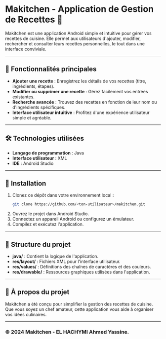 # Makitchen - Application de Gestion de Recettes 🍳

Makitchen est une application Android simple et intuitive pour gérer vos recettes de cuisine. Elle permet aux utilisateurs d'ajouter, modifier, rechercher et consulter leurs recettes personnelles, le tout dans une interface conviviale.

---

## 📱 Fonctionnalités principales
- **Ajouter une recette** : Enregistrez les détails de vos recettes (titre, ingrédients, étapes).
- **Modifier ou supprimer une recette** : Gérez facilement vos entrées existantes.
- **Recherche avancée** : Trouvez des recettes en fonction de leur nom ou d'ingrédients spécifiques.
- **Interface utilisateur intuitive** : Profitez d'une expérience utilisateur simple et agréable.

---

## 🛠️ Technologies utilisées
- **Langage de programmation** : Java
- **Interface utilisateur** : XML
- **IDE** : Android Studio

---

## 🚀 Installation
1. Clonez ce dépôt dans votre environnement local :
   ```bash
   git clone https://github.com/<ton-utilisateur>/makitchen.git
   ```
2. Ouvrez le projet dans Android Studio.
3. Connectez un appareil Android ou configurez un émulateur.
4. Compilez et exécutez l'application.

---

## 📂 Structure du projet
- **java/** : Contient la logique de l'application.
- **res/layout/** : Fichiers XML pour l'interface utilisateur.
- **res/values/** : Définitions des chaînes de caractères et des couleurs.
- **res/drawable/** : Ressources graphiques utilisées dans l'application.

---

## 🎯 À propos du projet
Makitchen a été conçu pour simplifier la gestion des recettes de cuisine. Que vous soyez un chef amateur, cette application vous aide à organiser vos idées culinaires.

---

### © 2024 Makitchen - EL HACHYMI Ahmed Yassine.
```